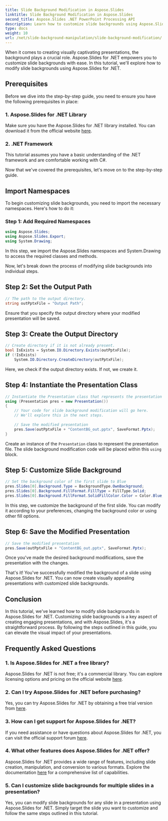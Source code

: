 ```yaml
---
title: Slide Background Modification in Aspose.Slides
linktitle: Slide Background Modification in Aspose.Slides
second_title: Aspose.Slides .NET PowerPoint Processing API
description: Learn how to customize slide backgrounds using Aspose.Slides for .NET. Elevate your presentations with visually appealing backgrounds. Get started today! 
type: docs
weight: 10
url: /net/slide-background-manipulation/slide-background-modification/
---
```


When it comes to creating visually captivating presentations, the background plays a crucial role. Aspose.Slides for .NET empowers you to customize slide backgrounds with ease. In this tutorial, we'll explore how to modify slide backgrounds using Aspose.Slides for .NET. 

## Prerequisites

Before we dive into the step-by-step guide, you need to ensure you have the following prerequisites in place:

### 1. Aspose.Slides for .NET Library

Make sure you have the Aspose.Slides for .NET library installed. You can download it from the official website [here](https://releases.aspose.com/slides/net/).

### 2. .NET Framework

This tutorial assumes you have a basic understanding of the .NET framework and are comfortable working with C#.

Now that we've covered the prerequisites, let's move on to the step-by-step guide.

## Import Namespaces

To begin customizing slide backgrounds, you need to import the necessary namespaces. Here's how to do it:

### Step 1: Add Required Namespaces

```csharp
using Aspose.Slides;
using Aspose.Slides.Export;
using System.Drawing;
```

In this step, we import the Aspose.Slides namespaces and System.Drawing to access the required classes and methods.

Now, let's break down the process of modifying slide backgrounds into individual steps.

## Step 2: Set the Output Path

```csharp
// The path to the output directory.
string outPptxFile = "Output Path";
```

Ensure that you specify the output directory where your modified presentation will be saved.

## Step 3: Create the Output Directory

```csharp
// Create directory if it is not already present.
bool IsExists = System.IO.Directory.Exists(outPptxFile);
if (!IsExists)
    System.IO.Directory.CreateDirectory(outPptxFile);
```

Here, we check if the output directory exists. If not, we create it.

## Step 4: Instantiate the Presentation Class

```csharp
// Instantiate the Presentation class that represents the presentation file
using (Presentation pres = new Presentation())
{
    // Your code for slide background modification will go here.
    // We'll explore this in the next steps.
    
    // Save the modified presentation
    pres.Save(outPptxFile + "ContentBG_out.pptx", SaveFormat.Pptx);
}
```

Create an instance of the `Presentation` class to represent the presentation file. The slide background modification code will be placed within this `using` block.

## Step 5: Customize Slide Background

```csharp
// Set the background color of the first slide to Blue
pres.Slides[0].Background.Type = BackgroundType.OwnBackground;
pres.Slides[0].Background.FillFormat.FillType = FillType.Solid;
pres.Slides[0].Background.FillFormat.SolidFillColor.Color = Color.Blue;
```

In this step, we customize the background of the first slide. You can modify it according to your preferences, changing the background color or using other fill options.

## Step 6: Save the Modified Presentation

```csharp
// Save the modified presentation
pres.Save(outPptxFile + "ContentBG_out.pptx", SaveFormat.Pptx);
```

Once you've made the desired background modifications, save the presentation with the changes.

That's it! You've successfully modified the background of a slide using Aspose.Slides for .NET. You can now create visually appealing presentations with customized slide backgrounds.

## Conclusion

In this tutorial, we've learned how to modify slide backgrounds in Aspose.Slides for .NET. Customizing slide backgrounds is a key aspect of creating engaging presentations, and with Aspose.Slides, it's a straightforward process. By following the steps outlined in this guide, you can elevate the visual impact of your presentations.

## Frequently Asked Questions

### 1. Is Aspose.Slides for .NET a free library?

Aspose.Slides for .NET is not free; it's a commercial library. You can explore licensing options and pricing on the official website [here](https://purchase.aspose.com/buy).

### 2. Can I try Aspose.Slides for .NET before purchasing?

Yes, you can try Aspose.Slides for .NET by obtaining a free trial version from [here](https://releases.aspose.com/).

### 3. How can I get support for Aspose.Slides for .NET?

If you need assistance or have questions about Aspose.Slides for .NET, you can visit the official support forum [here](https://forum.aspose.com/).

### 4. What other features does Aspose.Slides for .NET offer?

Aspose.Slides for .NET provides a wide range of features, including slide creation, manipulation, and conversion to various formats. Explore the documentation [here](https://reference.aspose.com/slides/net/) for a comprehensive list of capabilities.

### 5. Can I customize slide backgrounds for multiple slides in a presentation?

Yes, you can modify slide backgrounds for any slide in a presentation using Aspose.Slides for .NET. Simply target the slide you want to customize and follow the same steps outlined in this tutorial.

